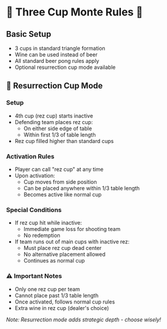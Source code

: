 # 🍷 Three Cup Monte Rules 🍷

## Basic Setup
- 3 cups in standard triangle formation
- Wine can be used instead of beer
- All standard beer pong rules apply
- Optional resurrection cup mode available

## 🔄 Resurrection Cup Mode

### Setup
- 4th cup (rez cup) starts inactive
- Defending team places rez cup:
  - On either side edge of table
  - Within first 1/3 of table length
- Rez cup filled higher than standard cups

### Activation Rules
- Player can call "rez cup" at any time
- Upon activation:
  - Cup moves from side position
  - Can be placed anywhere within 1/3 table length
  - Becomes active like normal cup

### Special Conditions
- If rez cup hit while inactive:
  - Immediate game loss for shooting team
  - No redemption
- If team runs out of main cups with inactive rez:
  - Must place rez cup dead center
  - No alternative placement allowed
  - Continues as normal cup

### ⚠️ Important Notes
- Only one rez cup per team
- Cannot place past 1/3 table length
- Once activated, follows normal cup rules
- Extra wine in rez cup (dealer's choice)

*Note: Resurrection mode adds strategic depth - choose wisely!*